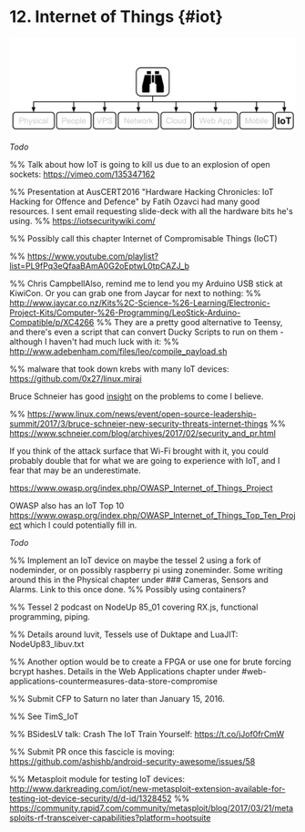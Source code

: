 # 12. Internet of Things {#iot}

![10,000' view of IoT Security](images/10000IoT.png)

_Todo_

%% Talk about how IoT is going to kill us due to an explosion of open sockets: https://vimeo.com/135347162

%% Presentation at AusCERT2016 "Hardware Hacking Chronicles: IoT Hacking for Offence and Defence" by Fatih Ozavci had many good resources. I sent email requesting slide-deck with all the hardware bits he's using.
%% https://iotsecuritywiki.com/

%% Possibly call this chapter Internet of Compromisable Things (IoCT)

%% https://www.youtube.com/playlist?list=PL9fPq3eQfaaBAmA0G2oEptwL0tpCAZJ_b

%% Chris CampbellAlso, remind me to lend you my Arduino USB stick at KiwiCon. Or you can grab one from Jaycar for next to nothing:
%% http://www.jaycar.co.nz/Kits%2C-Science-%26-Learning/Electronic-Project-Kits/Computer-%26-Programming/LeoStick-Arduino-Compatible/p/XC4266
%% They are a pretty good alternative to Teensy, and there's even a script that can convert Ducky Scripts to run on them - although I haven't had much luck with it:
%% http://www.adebenham.com/files/leo/compile_payload.sh

%% malware that took down krebs with many IoT devices: https://github.com/0x27/linux.mirai

Bruce Schneier has good [insight](http://www.networkworld.com/article/2909212/security0/schneier-on-really-bad-iot-security-it-s-going-to-come-crashing-down.html) on the problems to come I believe.

%% https://www.linux.com/news/event/open-source-leadership-summit/2017/3/bruce-schneier-new-security-threats-internet-things
%% https://www.schneier.com/blog/archives/2017/02/security_and_pr.html

If you think of the attack surface that Wi-Fi brought with it, you could probably double that for what we are going to experience with IoT, and I fear that may be an underestimate.

https://www.owasp.org/index.php/OWASP_Internet_of_Things_Project

OWASP also has an IoT Top 10 https://www.owasp.org/index.php/OWASP_Internet_of_Things_Top_Ten_Project which I could potentially fill in.

_Todo_

%% Implement an IoT device on maybe the tessel 2 using a fork of nodeminder, or on possibly raspberry pi using zoneminder. Some writing around this in the Physical chapter under ### Cameras, Sensors and Alarms. Link to this once done.
%% Possibly using containers?

%% Tessel 2 podcast on NodeUp 85_01 covering RX.js, functional programming, piping.

%% Details around luvit, Tessels use of Duktape and LuaJIT: NodeUp83_libuv.txt

%% Another option would be to create a FPGA or use one for brute forcing bcrypt hashes. Details in the Web Applications chapter under #web-applications-countermeasures-data-store-compromise

%% Submit CFP to Saturn no later than January 15, 2016.

%% See TimS_IoT

%% BSidesLV talk: Crash The IoT Train Yourself: https://t.co/jJof0frCmW


%% Submit PR once this fascicle is moving: https://github.com/ashishb/android-security-awesome/issues/58

%% Metasploit module for testing IoT devices: http://www.darkreading.com/iot/new-metasploit-extension-available-for-testing-iot-device-security/d/d-id/1328452
%% https://community.rapid7.com/community/metasploit/blog/2017/03/21/metasploits-rf-transceiver-capabilities?platform=hootsuite

